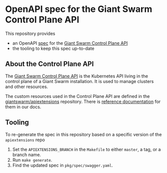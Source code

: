 # OpenAPI spec for the Giant Swarm Control Plane API

This repository provides

- an OpenAPI [spec](/giantswarm/cp-api-spec/blob/master/pkg/spec/swagger.yaml) for the [Giant Swarm Control Plane API](https://docs.giantswarm.io/basics/api/#cp-k8s-api)
- the tooling to keep this spec up-to-date

## About the Control Plane API

The [Giant Swarm Control Plane API](https://docs.giantswarm.io/basics/api/#cp-k8s-api) is the Kubernetes API living in the control plane of a Giant Swarm installation. It is used to manage clusters and other resources.

The custom resources used in the Control Plane API are defined in the [giantswarm/apiextensions](https://github.com/giantswarm/apiextensions) repository. There is [reference documentation](https://docs.giantswarm.io/reference/cp-k8s-api/) for them in our docs.

## Tooling

To re-generate the spec in this repository based on a specific version of the `apiextensions` repo

1. Set the `APIEXTENSIONS_BRANCH` in the `Makefile` to either `master`, a tag, or a branch name.
2. Run `make generate`.
3. Find the updated spec in `pkg/spec/swagger.yaml`.
